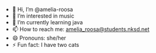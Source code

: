 - 👋 Hi, I’m @amelia-roosa
- 👀 I’m interested in music
- 🌱 I’m currently learning java
- 📫 How to reach me: amelia_roosa@students.nksd.net
- 😄 Pronouns: she/her
- ⚡ Fun fact: I have two cats

<!---
amelia-roosa/amelia-roosa is a ✨ special ✨ repository because its `README.md` (this file) appears on your GitHub profile.
You can click the Preview link to take a look at your changes.
--->
